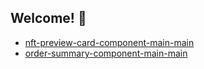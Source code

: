 ## Welcome! 👋

- [nft-preview-card-component-main-main](https://mehmeteminavcil.github.io/Css-Challenges/nft-preview-card-component-main-main/)
- [order-summary-component-main-main](https://mehmeteminavcil.github.io/Css-Challenges/order-summary-component-main-main/)
